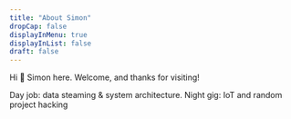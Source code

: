 ```yaml
---
title: "About Simon"
dropCap: false
displayInMenu: true
displayInList: false
draft: false
---
```


Hi 👋  Simon here.  Welcome, and thanks for visiting!

Day job: data steaming & system architecture. Night gig: IoT and random project hacking